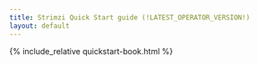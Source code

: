 ```yaml
---
title: Strimzi Quick Start guide (!LATEST_OPERATOR_VERSION!)
layout: default
---
```


{% include_relative quickstart-book.html %}
